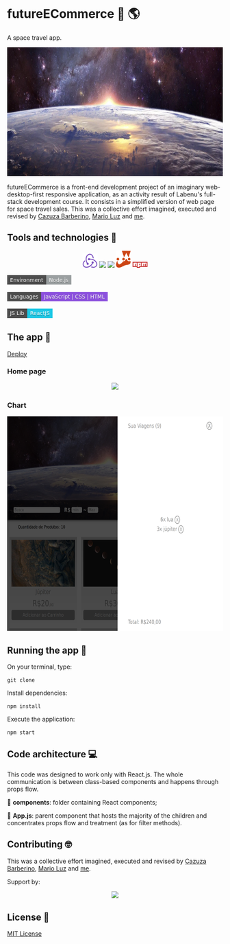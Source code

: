 # futureECommerce :rocket: :earth_americas:
A space travel app.

<p align="center">
<img height="300px" src="https://github.com/Meira-JH/futureECommerce/blob/master/src/Img/via-lactea.jpg"/>
</p>

futureECommerce is a front-end development project of an imaginary web-desktop-first responsive application, as an activity result of Labenu's full-stack development course. It consists in a simplified version of web page for space travel sales. This was a collective effort imagined, executed and revised by [Cazuza Barberino](https://github.com/cazuzabarberino), [Mario Luz](https://github.com/MarioLuzz) and [me](https://github.com/Meira-JH).


## Tools and technologies :wrench:

<p align="center">
<img width="35px" src="https://github.com/MarioTerron/logo-images/blob/master/logos/redux.png"/>
<img width="35px" src="https://raw.githubusercontent.com/jalbertsr/logo-badge-images/master/img/react_logo.png"/>
<img width="35px" src="http://3con14.biz/code/_data/js/intro/js-logo.png"/>
<img width="35px" src="https://github.com/MarioTerron/logo-images/blob/master/logos/jest.png"/>
<img width="35px" src="https://github.com/MarioTerron/logo-images/blob/master/logos/npm.png"/>
</p>


<p>
<img height="22px" src="https://github.com/Meira-JH/futureEats/blob/master/futureEats/src/imgs/EnvironmentNodejs.png"/>
</p>
<p>
<img height="22px" src="https://github.com/Meira-JH/futureEats/blob/master/futureEats/src/imgs/languages.png"/>
</p>
<p>
<img height="22px" src="https://github.com/Meira-JH/futureEats/blob/master/futureEats/src/imgs/JSLibReactJS.png"/>
</p>

## The app :iphone:

[Deploy]()

### Home page 

<p align="center">
<img height="500px" src="https://github.com/Meira-JH/futureECommerce/blob/master/src/Img/print1.png"/>
</p>

### Chart

<p align="center">
<img height="500px" src="https://github.com/Meira-JH/futureECommerce/blob/master/src/Img/print2.png"/>
</p>

## Running the app :running:

On your terminal, type:

```
git clone 
```

Install dependencies:
```
npm install
```

Execute the application:
```
npm start 
```


## Code architecture :computer:
This code was designed to work only with React.js. The whole communication is between class-based components and happens through props flow.

:small_blue_diamond: **components**: folder containing React components;

:small_blue_diamond: **App.js**: parent component that hosts the majority of the children and concentrates props flow and treatment (as for filter methods).

## Contributing :nerd_face:
This was a collective effort imagined, executed and revised by [Cazuza Barberino](https://github.com/cazuzabarberino), [Mario Luz](https://github.com/MarioLuzz) and [me](https://github.com/Meira-JH). 

Support by:

<p align="center">
<img src="https://uploads-ssl.webflow.com/5e790d30d198385b09366d8f/5eb17dfd4a07be86d2b8951e_Labenu_principal_slogan.png"/>
</p>

## License :page_facing_up:
[MIT License](https://choosealicense.com/licenses/mit/)
